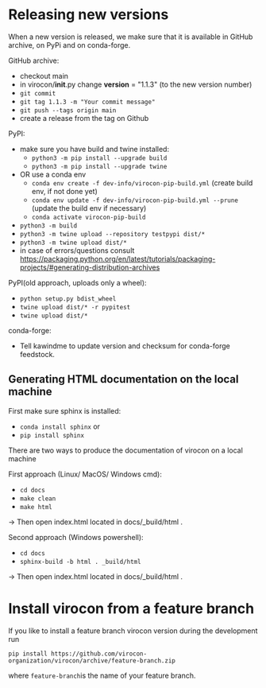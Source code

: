 # Releasing new versions

When a new version is released, we make sure that it is available in GitHub archive, on PyPi and on conda-forge.

GitHub archive:

* checkout main
* in virocon/__init__.py change __version__ = "1.1.3" (to the new version number)
* `git commit`
* `git tag 1.1.3 -m "Your commit message"`
* `git push --tags origin main`
* create a release from the tag on Github

PyPI:

* make sure you have build and twine installed:
    * `python3 -m pip install --upgrade build`
    * `python3 -m pip install --upgrade twine`
* OR use a conda env
    * `conda env create -f dev-info/virocon-pip-build.yml` (create build env, if not done yet)
    * `conda env update -f dev-info/virocon-pip-build.yml --prune` (update the build env if necessary)
    * `conda activate virocon-pip-build`
* `python3 -m build`
* `python3 -m twine upload --repository testpypi dist/*`
* `python3 -m twine upload dist/*`
* in case of errors/questions consult https://packaging.python.org/en/latest/tutorials/packaging-projects/#generating-distribution-archives

PyPI(old approach, uploads only a wheel):

* `python setup.py bdist_wheel`
* `twine upload dist/* -r pypitest`
* `twine upload dist/*`

conda-forge:

* Tell kawindme to update version and checksum for conda-forge feedstock.

 ## Generating HTML documentation on the local machine
 
 First make sure sphinx is installed:

* `conda install sphinx` or 
* `pip install sphinx`

There are two ways to produce the documentation of virocon on a local machine
 
First approach (Linux/ MacOS/ Windows cmd):

* `cd docs`
* `make clean`
* `make html`
 
-> Then open index.html located in docs/_build/html .

Second approach (Windows powershell): 

* `cd docs`
* `sphinx-build -b html . _build/html`
 
-> Then open index.html located in docs/_build/html .

# Install virocon from a feature branch

If you like to install a feature branch virocon version during the development run

`pip install https://github.com/virocon-organization/virocon/archive/feature-branch.zip`

where `feature-branch`is the name of your feature branch.
